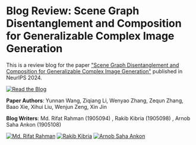# Blog Review: Scene Graph Disentanglement and Composition for Generalizable Complex Image Generation

This is a review blog for the paper ["Scene Graph Disentanglement and Composition for Generalizable Complex Image Generation"](https://openreview.net/forum?id=zGN0YWy2he) published in NeurIPS 2024.

[![Read the Blog](https://img.shields.io/badge/Read%20the%20Blog-blue)](Blog.md)

**Paper Authors**: Yunnan Wang, Ziqiang Li, Wenyao Zhang, Zequn Zhang, Baao Xie, Xihui Liu, Wenjun Zeng, Xin Jin

**Blog Writers**: Md. Rifat Rahman (1905094) , Rakib Kibria (1905098) , Arnob Saha Ankon (1905108)

[![Md. Rifat Rahman](https://img.shields.io/github/followers/Rifatzen?label=Md.%20Rifat%20Rahman)](https://github.com/Rifatzen)  [![Rakib Kibria](https://img.shields.io/github/followers/rakibkibriaa?label=Rakib%20Kibria)](https://github.com/rakibkibriaa)  [![Arnob Saha Ankon](https://img.shields.io/github/followers/Arnob000?label=Arnob%20Saha%20Ankon)](https://github.com/Arnob000)
